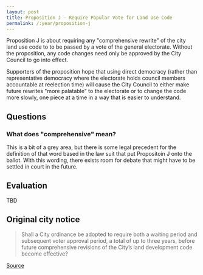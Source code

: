 ```yaml
---
layout: post
title: Proposition J – Require Popular Vote for Land Use Code
permalink: /:year/proposition-j
---
```


Proposition J is about requiring any "comprehensive rewrite" of the city land
use code to to be passed by a vote of the general electorate. Without the
proposition, any code changes need only be approved by the City Council to go
into effect.

Supporters of the proposition hope that using direct democracy (rather than
representative democracy where the electorate holds council members accountable
at reelection time) will cause the City Council to either make future rewrites
"more palatable" to the electorate or to change the code more slowly, one piece
at a time in a way that is easier to understand.


## Questions

### What does "comprehensive" mean?

This is a bit of a grey area, but there is some legal precedent for the
definition of that word based in the law suit that put Propositoin J onto the
ballot. With this wording, there exists room for debate that might have to be
settled in court in the future.


## Evaluation

TBD


## Original city notice

> Shall a City ordinance be adopted to require both a waiting period and
> subsequent voter approval period, a total of up to three years, before future
> comprehensive revisions of the City’s land development code become effective?

<p class="source"><a href="https://www.austintexas.gov/edims/document.cfm?id=307013">Source</a></p>
